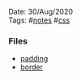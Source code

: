 Date: 30/Aug/2020  
Tags: #[notes](../notes.md) #[css](css.md)

### Files
* [padding](padding)
* [border](border)
